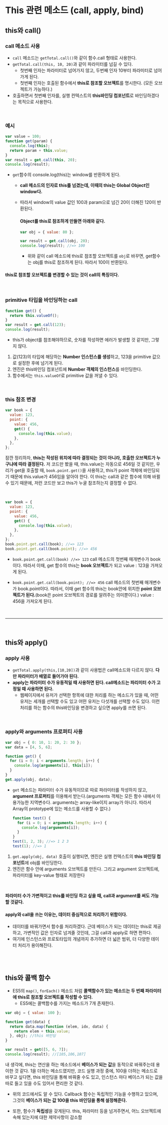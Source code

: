 # This 관련 메소드 (call, apply, bind)

## this와 call()

### call 메소드 사용

- `call` 메소드는 `getTotal.call()`와 같이 함수.call 형태로 사용한다.
- `getTotal.call(this, 10, 20)`과 같이 파라미터를 넘길 수 있다.
  - 첫번째 인자는 파라미터로 넘어가지 않고, 두번째 인자 10부터 파라미터로 넘어가게 된다.
  - 첫번째 인자는 호출된 함수에서 **this로 참조할 오브젝트**를 명시한다. (모든 오브젝트가 가능하다.)
- 호출하면서 첫번째 인자를, 실행 컨텍스트의 **this바인딩 컴포넌트**로 바인딩하겠다는 목적으로 사용한다.

<br>

### 예시

```javascript
var value = 100;
function get(param) {
  console.log(this);
  return param + this.value;
}
var result = get.call(this, 20);
console.log(result);
```

- `get`함수의 console.log(this)는 window를 반환하게 된다.

  - **call 메소드의 인자로 this를 넘겼는데, 이때의 this는 Global Object인 window다.**
  - 따라서 window의 value 값인 100과 param으로 넘긴 20이 더해진 120이 반환된다.

    #### Object를 this로 참조하게 만들면 아래와 같다.

    ```javascript
    var obj = { value: 80 };

    var result = get.call(obj, 20);
    console.log(result); //=> 100
    ```

    - 위와 같이 call 메소드에 this로 참조할 오브젝트를 `obj`로 바꾸면, get함수는 obj를 this로 참조하게 된다. 따라서 100이 반환된다.

#### this로 참조할 오브젝트를 변경할 수 있는 것이 call의 특징이다.

<br>

### primitive 타입을 바인딩하는 call

```javascript
function get() {
  return this.valueOf();
}
var result = get.call(123);
console.log(result);
```

- this가 object를 참조해야하므로, 숫자를 작성하면 에러가 발생할 것 같지만, 그렇지 않다.

1. 값(123)의 타입에 해당하는 **Number 인스턴스를 생성**하고, 123을 primitive 값으로 설정한 후에 넘기게 된다.
2. 엔진은 this바인딩 컴포넌트에 **Number 객체의 인스턴스**를 바인딩한다.
3. 함수에서는 `this.valueOf`로 primitive 값을 꺼낼 수 있다.

<br>

### this 참조 변경

```javascript
var book = {
  value: 123,
  point: {
    value: 456,
    get() {
      console.log(this.value);
    },
  },
};
```

잠깐 정리하자, **this는 작성된 위치에 따라 결정되는 것이 아니라, 호출한 오브젝트가 누구냐에 따라 결정된다.** 저 코드만 봤을 때, this.value는 자동으로 456일 것 같지만, 우리가 get을 호출할 때, `book.point.get()`을 사용하고, this가 point 객체에 바인딩되기 때문에 this.value가 456임을 알아야 한다. 이 this는 call과 같은 함수에 의해 바뀔 수 있기 때문에, 저런 코드만 보고 this가 누굴 참조하는지 결정할 수 없다.

<br>

```javascript
var book = {
  value: 123,
  point: {
    value: 456,
    get() {
      console.log(this.value);
    },
  },
};
book.point.get.call(book); //=> 123
book.point.get.call(book.point); //=> 456
```

- `book.point.get.call(book) //=> 123`
  call 메소드의 첫번째 매개변수가 book이다. 따라서 이때, get 함수의 this는 **book 오브젝트**가 되고 value : 123을 가져오게 된다.

- `book.point.get.call(book.point); //=> 456`
  call 메소드의 첫번째 매개변수가 book.point이다. 따라서, 이때 get 함수의 this는 book안에 위치한 **point 오브젝트가 된다.**(book은 point 오브젝트의 경로를 알려주는 의미뿐이다.) value : 456을 가져오게 된다.

<br>
<hr>
<br>

## this와 apply()

### apply 사용

- `getTotal.apply(this,[10,20])`과 같이 사용법은 call메소드와 다르지 않다. **다만 파라미터가 배열로 들어가야 된다.**
- **apply는 파라미터 수가 유동적일 때 사용하면 된다. call메소드는 파리미터 수가 고정일 때 사용하면 된다.**
  - 웹페이지에서 유저가 선택한 항목에 대한 처리를 하는 메소드가 있을 때, 어떤 유저는 세개를 선택할 수도 있고 어떤 유저는 다섯개를 선택할 수도 있다. 이런 처리를 하는 함수의 this바인딩을 변경하고 싶으면 apply를 쓰면 된다.

<br>

### apply와 arguments 프로퍼티 사용

```javascript
var obj = { 0: 10, 1: 20, 2: 30 };
var data = [4, 5, 6];

function get() {
  for (i = 0; i < arguments.length; i++) {
    console.log(arguments[i], this[i]);
  }
}
get.apply(obj, data);
```

- `get` 메소드는 파라미터 수가 유동적이므로 따로 파라미터를 작성하지 않고, **argument 프로퍼티**를 이용해서 받는다.(arguments 객체는 모든 함수 내에서 이용가능한 지역변수다. arguments는 array-like이지 array가 아니다. 따라서 Array의 prototype에 있는 메소드를 사용할 수 없다.)
  ```javascript
  function test() {
    for (i = 0; i < arguments.length; i++) {
      console.log(arguments[i]);
    }
  }
  test(1, 2, 3); //=> 1 2 3
  test(1); //=> 1
  ```

1. `get.apply(obj, data)` 호출이 실행되면, 엔진은 실행 컨텍스트의 **this 바인딩 컴포넌트**에 obj를 바인딩한다.
2. 엔진은 함수 안에 arguments 오브젝트를 만든다. 그리고 argument 오브젝트에, 파라미터를 key-value 형태로 저장한다

<br>

**파라미터 수가 가변적이고 this를 바인딩 하고 싶을 때, call과 argument를 써도 가능 할 것같다.**

#### apply와 call을 쓰는 이유는, 데이터 중심적으로 처리하기 위함이다.

- 데이터를 바꿔가면서 함수를 처리하겠다. 근데 베이스가 되는 데이터는 this로 제공하고, 가변적인 값은 인자로 넘겨줄 것인데, 그걸 call과 apply로 하면 편하다.
- 여기에 인스턴스와 프로토타입의 개념까지 추가하면 더 넓은 범위, 더 다양한 데이터 처리가 용이해진다.

<br>
<br>

## this와 콜백 함수

- ES5의 `map()`, `forEach()` 메소드 처럼 **콜백함수가 있는 메소드는 두 번째 파라미터에 this로 참조할 오브젝트를 작성할 수 있다.**
  - ES5에는 콜백함수를 가지는 메소드가 7개 존재한다.

```javascript
var obj = { value: 100 };

function get(data) {
  return data.map(function (elem, idx, data) {
    return elem + this.value;
  }, obj); //this 바인딩
}

var result = get([5, 6, 7]);
console.log(result); //[105,106,107]
```

내 생각에, this는 연산을 하는 메소드에서 **베이스가 되는 값**을 동적으로 바꿔주는데 용이한 것 같다. 1을 더하는 메소드였지만, 코드 실행 과정 중에, 100을 더하는 메소드로 바꾸고 싶다면, this 바인딩을 통해 바꿔줄 수도 있고, 인스턴스 마다 베이스가 되는 값을 따로 들고 있을 수도 있어서 편리한 것 같다.

- 위의 코드에서도 알 수 있다. Callback 함수는 독립적인 기능을 수행하고 있으며, 그것의 **베이스가 되는 값 100을 this 바인딩을 통해 설정해준다.**

- 또한, 함수가 **독립성**을 갖게된다. this, 파라미터 등을 넘겨주면서, 어느 오브젝트에 속해 있는지에 대한 제약사항이 감소함
